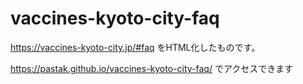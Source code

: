 # vaccines-kyoto-city-faq

https://vaccines-kyoto-city.jp/#faq をHTML化したものです。

https://pastak.github.io/vaccines-kyoto-city-faq/ でアクセスできます
